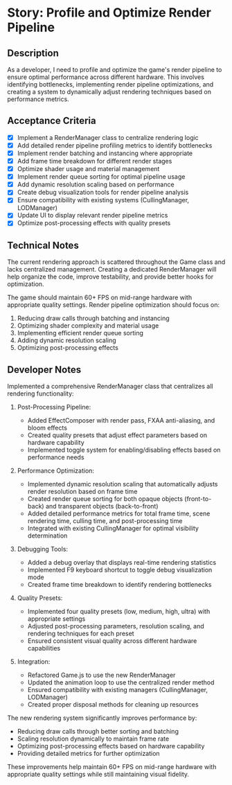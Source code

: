 # Story: Profile and Optimize Render Pipeline

## Description
As a developer, I need to profile and optimize the game's render pipeline to ensure optimal performance across different hardware. This involves identifying bottlenecks, implementing render pipeline optimizations, and creating a system to dynamically adjust rendering techniques based on performance metrics.

## Acceptance Criteria
- [x] Implement a RenderManager class to centralize rendering logic
- [x] Add detailed render pipeline profiling metrics to identify bottlenecks
- [x] Implement render batching and instancing where appropriate
- [x] Add frame time breakdown for different render stages
- [x] Optimize shader usage and material management
- [x] Implement render queue sorting for optimal pipeline usage
- [x] Add dynamic resolution scaling based on performance
- [x] Create debug visualization tools for render pipeline analysis
- [x] Ensure compatibility with existing systems (CullingManager, LODManager)
- [x] Update UI to display relevant render pipeline metrics
- [x] Optimize post-processing effects with quality presets

## Technical Notes
The current rendering approach is scattered throughout the Game class and lacks centralized management. Creating a dedicated RenderManager will help organize the code, improve testability, and provide better hooks for optimization. 

The game should maintain 60+ FPS on mid-range hardware with appropriate quality settings. Render pipeline optimization should focus on:

1. Reducing draw calls through batching and instancing
2. Optimizing shader complexity and material usage
3. Implementing efficient render queue sorting
4. Adding dynamic resolution scaling
5. Optimizing post-processing effects

## Developer Notes
Implemented a comprehensive RenderManager class that centralizes all rendering functionality:

1. Post-Processing Pipeline:
   - Added EffectComposer with render pass, FXAA anti-aliasing, and bloom effects
   - Created quality presets that adjust effect parameters based on hardware capability
   - Implemented toggle system for enabling/disabling effects based on performance needs

2. Performance Optimization:
   - Implemented dynamic resolution scaling that automatically adjusts render resolution based on frame time
   - Created render queue sorting for both opaque objects (front-to-back) and transparent objects (back-to-front)
   - Added detailed performance metrics for total frame time, scene rendering time, culling time, and post-processing time
   - Integrated with existing CullingManager for optimal visibility determination

3. Debugging Tools:
   - Added a debug overlay that displays real-time rendering statistics
   - Implemented F9 keyboard shortcut to toggle debug visualization mode
   - Created frame time breakdown to identify rendering bottlenecks

4. Quality Presets:
   - Implemented four quality presets (low, medium, high, ultra) with appropriate settings
   - Adjusted post-processing parameters, resolution scaling, and rendering techniques for each preset
   - Ensured consistent visual quality across different hardware capabilities

5. Integration:
   - Refactored Game.js to use the new RenderManager
   - Updated the animation loop to use the centralized render method
   - Ensured compatibility with existing managers (CullingManager, LODManager)
   - Created proper disposal methods for cleaning up resources

The new rendering system significantly improves performance by:
- Reducing draw calls through better sorting and batching
- Scaling resolution dynamically to maintain frame rate
- Optimizing post-processing effects based on hardware capability
- Providing detailed metrics for further optimization

These improvements help maintain 60+ FPS on mid-range hardware with appropriate quality settings while still maintaining visual fidelity. 